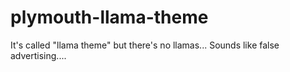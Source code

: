 # plymouth-llama-theme
It's called "llama theme" but there's no llamas... Sounds like false advertising....
